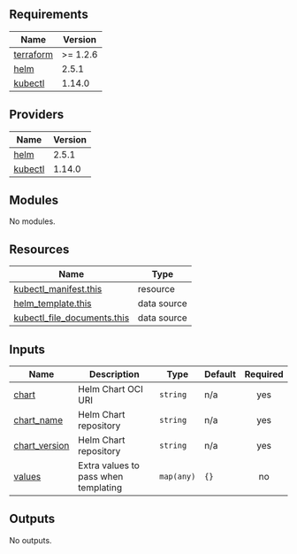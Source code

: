 ## Requirements

| Name | Version |
|------|---------|
| <a name="requirement_terraform"></a> [terraform](#requirement\_terraform) | >= 1.2.6 |
| <a name="requirement_helm"></a> [helm](#requirement\_helm) | 2.5.1 |
| <a name="requirement_kubectl"></a> [kubectl](#requirement\_kubectl) | 1.14.0 |

## Providers

| Name | Version |
|------|---------|
| <a name="provider_helm"></a> [helm](#provider\_helm) | 2.5.1 |
| <a name="provider_kubectl"></a> [kubectl](#provider\_kubectl) | 1.14.0 |

## Modules

No modules.

## Resources

| Name | Type |
|------|------|
| [kubectl_manifest.this](https://registry.terraform.io/providers/gavinbunney/kubectl/1.14.0/docs/resources/manifest) | resource |
| [helm_template.this](https://registry.terraform.io/providers/hashicorp/helm/2.5.1/docs/data-sources/template) | data source |
| [kubectl_file_documents.this](https://registry.terraform.io/providers/gavinbunney/kubectl/1.14.0/docs/data-sources/file_documents) | data source |

## Inputs

| Name | Description | Type | Default | Required |
|------|-------------|------|---------|:--------:|
| <a name="input_chart"></a> [chart](#input\_chart) | Helm Chart OCI URI | `string` | n/a | yes |
| <a name="input_chart_name"></a> [chart\_name](#input\_chart\_name) | Helm Chart repository | `string` | n/a | yes |
| <a name="input_chart_version"></a> [chart\_version](#input\_chart\_version) | Helm Chart repository | `string` | n/a | yes |
| <a name="input_values"></a> [values](#input\_values) | Extra values to pass when templating | `map(any)` | `{}` | no |

## Outputs

No outputs.
